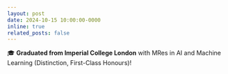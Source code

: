```yaml
---
layout: post
date: 2024-10-15 10:00:00-0000
inline: true
related_posts: false
---
```


🎓 **Graduated from Imperial College London** with MRes in AI and Machine Learning (Distinction, First-Class Honours)!
